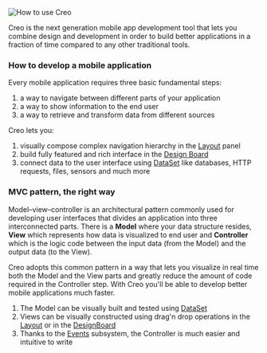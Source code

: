 ![How to use Creo](creo_intro_2.png)

Creo is the next generation mobile app development tool that lets you combine design and development in order to build better applications in a fraction of time compared to any other traditional tools.

### How to develop a mobile application

Every mobile application requires three basic fundamental steps:

1. a way to navigate between different parts of your application
2. a way to show information to the end user
3. a way to retrieve and transform data from different sources

Creo lets you: 

1. visually compose complex navigation hierarchy in the [Layout](layout.md) panel
2. build fully featured and rich interface in the [Design Board](design-board.md)
3. connect data to the user interface using [DataSet](dataset.md) like databases, HTTP requests, files, sensors and much more

### MVC pattern, the right way

Model–view–controller is an architectural pattern commonly used for developing user interfaces that divides an application into three interconnected parts. There is a **Model** where your data structure resides, **View** which represents how data is visualized to end user and **Controller** which is the logic code between the input data (from the Model) and the output data (to the View).

Creo adopts this common pattern in a way that lets you visualize in real time both the Model and the View parts and greatly reduce the amount of code required in the Controller step. With Creo you'll be able to develop better mobile applications much faster.

1. The Model can be visually built and tested using [DataSet](dataset.md)
2. Views can be visually constructed using drag'n drop operations in the [Layout](layout.md) or in the [DesignBoard](design-board.md)
3. Thanks to the [Events](code.md) subsystem, the Controller is much easier and intuitive to write